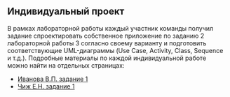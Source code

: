 ## Индивидуальный проект

В рамках лабораторной работы каждый участник команды получил задание спроектировать собственное приложение по заданию 2 лабораторной работы 3 согласно своему варианту и подготовить соответствующие UML-диаграммы (Use Case, Activity, Class, Sequence и т.д.). Подробные материалы по каждой индивидуальной работе можно найти на отдельных страницах:

- [Иванова В.П. задание 1](./ivanova.md)
- [Чиж Е.Н. задание 1](./gvazidra.md)